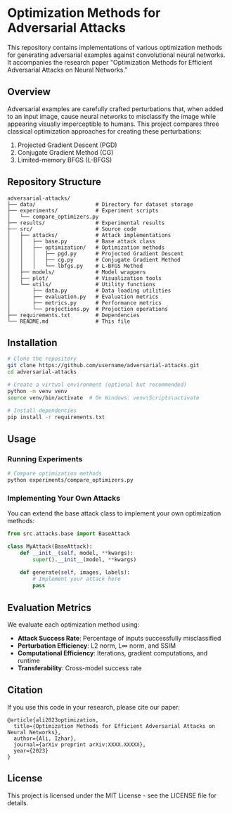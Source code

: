 # Optimization Methods for Adversarial Attacks

This repository contains implementations of various optimization methods for generating adversarial examples against convolutional neural networks. It accompanies the research paper "Optimization Methods for Efficient Adversarial Attacks on Neural Networks."

## Overview

Adversarial examples are carefully crafted perturbations that, when added to an input image, cause neural networks to misclassify the image while appearing visually imperceptible to humans. This project compares three classical optimization approaches for creating these perturbations:

1. Projected Gradient Descent (PGD)
2. Conjugate Gradient Method (CG)
3. Limited-memory BFGS (L-BFGS)

## Repository Structure

```
adversarial-attacks/
├── data/                   # Directory for dataset storage
├── experiments/            # Experiment scripts
│   └── compare_optimizers.py
├── results/                # Experimental results
├── src/                    # Source code
│   ├── attacks/            # Attack implementations
│   │   ├── base.py         # Base attack class
│   │   ├── optimization/   # Optimization methods
│   │   │   ├── pgd.py      # Projected Gradient Descent
│   │   │   ├── cg.py       # Conjugate Gradient Method
│   │   │   └── lbfgs.py    # L-BFGS Method
│   ├── models/             # Model wrappers
│   ├── plot/               # Visualization tools
│   └── utils/              # Utility functions
│       ├── data.py         # Data loading utilities
│       ├── evaluation.py   # Evaluation metrics
│       ├── metrics.py      # Performance metrics
│       └── projections.py  # Projection operations
├── requirements.txt        # Dependencies
└── README.md               # This file
```

## Installation

```bash
# Clone the repository
git clone https://github.com/username/adversarial-attacks.git
cd adversarial-attacks

# Create a virtual environment (optional but recommended)
python -m venv venv
source venv/bin/activate  # On Windows: venv\Scripts\activate

# Install dependencies
pip install -r requirements.txt
```

## Usage

### Running Experiments

```bash
# Compare optimization methods
python experiments/compare_optimizers.py
```

### Implementing Your Own Attacks

You can extend the base attack class to implement your own optimization methods:

```python
from src.attacks.base import BaseAttack

class MyAttack(BaseAttack):
    def __init__(self, model, **kwargs):
        super().__init__(model, **kwargs)
        
    def generate(self, images, labels):
        # Implement your attack here
        pass
```

## Evaluation Metrics

We evaluate each optimization method using:

- **Attack Success Rate**: Percentage of inputs successfully misclassified
- **Perturbation Efficiency**: L2 norm, L∞ norm, and SSIM
- **Computational Efficiency**: Iterations, gradient computations, and runtime
- **Transferability**: Cross-model success rate

## Citation

If you use this code in your research, please cite our paper:

```
@article{ali2023optimization,
  title={Optimization Methods for Efficient Adversarial Attacks on Neural Networks},
  author={Ali, Izhar},
  journal={arXiv preprint arXiv:XXXX.XXXXX},
  year={2023}
}
```

## License

This project is licensed under the MIT License - see the LICENSE file for details.
